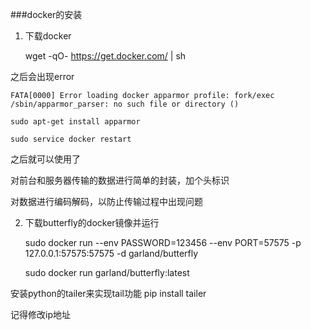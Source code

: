 ###docker的安装

1. 下载docker

    wget -qO- https://get.docker.com/ | sh

之后会出现error

    FATA[0000] Error loading docker apparmor profile: fork/exec /sbin/apparmor_parser: no such file or directory () 

    sudo apt-get install apparmor

    sudo service docker restart

之后就可以使用了

对前台和服务器传输的数据进行简单的封装，加个头标识

对数据进行编码解码，以防止传输过程中出现问题

2. 下载butterfly的docker镜像并运行

    sudo docker run --env PASSWORD=123456 --env PORT=57575 -p 127.0.0.1:57575:57575 -d garland/butterfly

    sudo docker run garland/butterfly:latest

安装python的tailer来实现tail功能
pip install tailer

记得修改ip地址

